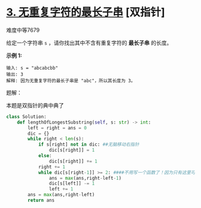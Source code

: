 # [3. 无重复字符的最长子串](https://leetcode.cn/problems/longest-substring-without-repeating-characters/) [双指针] 

难度中等7679

给定一个字符串 `s` ，请你找出其中不含有重复字符的 **最长子串** 的长度。

**示例 1:**

```
输入: s = "abcabcbb"
输出: 3 
解释: 因为无重复字符的最长子串是 "abc"，所以其长度为 3。
```

题解：

本题是双指针的典中典了

```python
class Solution:
    def lengthOfLongestSubstring(self, s: str) -> int:
        left = right = ans = 0
        dic = {}
        while right < len(s):
            if s[right] not in dic: ##无脑移动右指针
                dic[s[right]] = 1
            else:
                dic[s[right]] += 1
            right += 1
            while dic[s[right-1]] >= 2: ####不用写一个函数了！因为只有这里可能>=2
                ans = max(ans,right-left-1)
                dic[s[left]] -= 1
                left += 1 
        ans = max(ans,right-left)
        return ans
```

